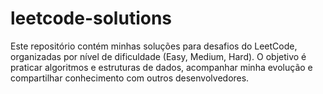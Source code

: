 # leetcode-solutions
Este repositório contém minhas soluções para desafios do LeetCode, organizadas por nível de dificuldade (Easy, Medium, Hard). O objetivo é praticar algoritmos e estruturas de dados, acompanhar minha evolução e compartilhar conhecimento com outros desenvolvedores.
